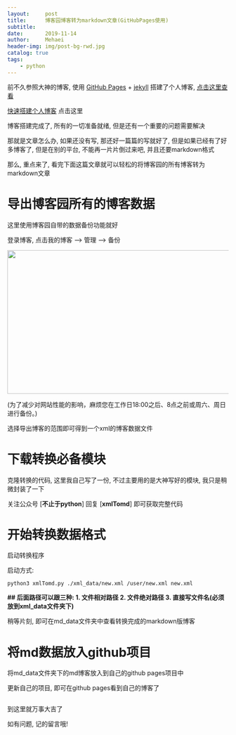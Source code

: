 ```yaml
---
layout:     post
title:      博客园博客转为markdown文章(GitHubPages使用)
subtitle:   
date:       2019-11-14
author:     Mehaei
header-img: img/post-bg-rwd.jpg
catalog: true
tags:
    - python
---
```

前不久参照大神的博客, 使用 [GitHub Pages](https://pages.github.com/) + [jekyll](http://jekyll.com.cn/) 搭建了个人博客,  [点击这里查看](https://www.mehaei.com/)

[快速搭建个人博客](https://www.mehaei.com/2017/02/06/%E5%BF%AB%E9%80%9F%E6%90%AD%E5%BB%BA%E4%B8%AA%E4%BA%BA%E5%8D%9A%E5%AE%A2/) 点击这里

博客搭建完成了, 所有的一切准备就绪, 但是还有一个重要的问题需要解决

那就是文章怎么办, 如果还没有写, 那还好一篇篇的写就好了, 但是如果已经有了好多博客了, 但是在别的平台, 不能再一片片倒过来吧, 并且还要markdown格式

那么, 重点来了, 看完下面这篇文章就可以轻松的将博客园的所有博客转为markdown文章

# 导出博客园所有的博客数据

这里使用博客园自带的数据备份功能就好

登录博客, 点击我的博客 --> 管理 --> 备份

<img src="https://img2018.cnblogs.com/common/1432315/201911/1432315-20191114122950031-645946055.png" alt="" width="515" height="327" />

(为了减少对网站性能的影响，麻烦您在工作日18:00之后、8点之前或周六、周日进行备份。)

选择导出博客的范围即可得到一个xml的博客数据文件

# 下载转换必备模块

克隆转换的代码, 这里我自己写了一份, 不过主要用的是大神写好的模块, 我只是稍微封装了一下

关注公众号 [**不止于python**] 回复 [**xmlTomd**] 即可获取完整代码

# 开始转换数据格式

启动转换程序

启动方式:

```
python3 xmlTomd.py ./xml_data/new.xml /user/new.xml new.xml
```

**## 后面路径可以跟三种: 1. 文件相对路径 2. 文件绝对路径 3. 直接写文件名(必须放到xml_data文件夹下)**

稍等片刻, 即可在md_data文件夹中查看转换完成的markdown版博客

# 将md数据放入github项目

将md_data文件夹下的md博客放入到自己的github pages项目中

更新自己的项目, 即可在github pages看到自己的博客了 

<img src="https://img2018.cnblogs.com/common/1432315/201911/1432315-20191114141348255-1378058933.jpg" alt="" /> 

到这里就万事大吉了

如有问题, 记的留言哦! 
